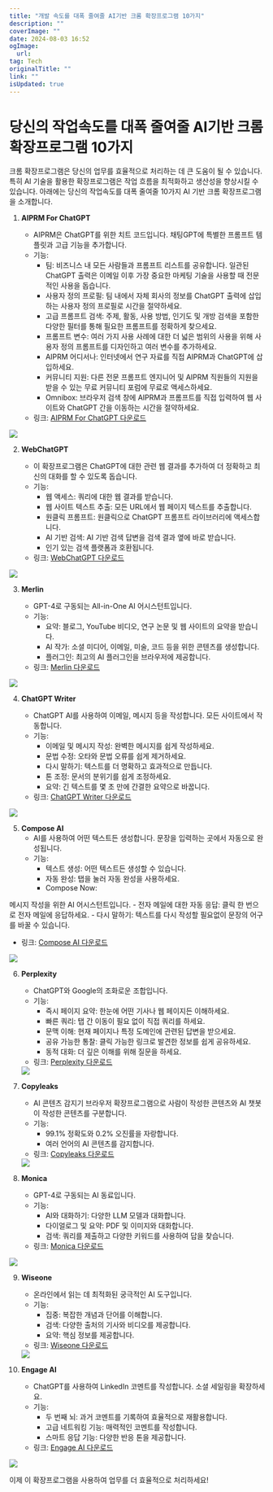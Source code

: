 ```yaml
---
title: "개발 속도를 대폭 줄여줄 AI기반 크롬 확장프로그램 10가지"
description: ""
coverImage: ""
date: 2024-08-03 16:52
ogImage: 
  url: 
tag: Tech
originalTitle: ""
link: ""
isUpdated: true
---
```






# 당신의 작업속도를 대폭 줄여줄 AI기반 크롬 확장프로그램 10가지

크롬 확장프로그램은 당신의 업무를 효율적으로 처리하는 데 큰 도움이 될 수 있습니다. 특히 AI 기술을 활용한 확장프로그램은 작업 흐름을 최적화하고 생산성을 향상시킬 수 있습니다. 아래에는 당신의 작업속도를 대폭 줄여줄 10가지 AI 기반 크롬 확장프로그램을 소개합니다.

<div class="content-ad"></div>

1. **AIPRM For ChatGPT**

   - AIPRM은 ChatGPT를 위한 치트 코드입니다. 채팅GPT에 특별한 프롬프트 템플릿과 고급 기능을 추가합니다.
   - 기능:
     - 팀: 비즈니스 내 모든 사람들과 프롬프트 리스트를 공유합니다. 일관된 ChatGPT 출력은 이메일 이후 가장 중요한 마케팅 기술을 사용할 때 전문적인 사용을 돕습니다.
     - 사용자 정의 프로필: 팀 내에서 자체 회사의 정보를 ChatGPT 출력에 삽입하는 사용자 정의 프로필로 시간을 절약하세요.
     - 고급 프롬프트 검색: 주제, 활동, 사용 방법, 인기도 및 개방 검색을 포함한 다양한 필터를 통해 필요한 프롬프트를 정확하게 찾으세요.
     - 프롬프트 변수: 여러 가지 사용 사례에 대한 더 넓은 범위의 사용을 위해 사용자 정의 프롬프트를 디자인하고 여러 변수를 추가하세요.
     - AIPRM 어디서나: 인터넷에서 연구 자료를 직접 AIPRM과 ChatGPT에 삽입하세요.
     - 커뮤니티 지원: 다른 전문 프롬프트 엔지니어 및 AIPRM 직원들의 지원을 받을 수 있는 무료 커뮤니티 포럼에 무료로 액세스하세요.
     - Omnibox: 브라우저 검색 창에 AIPRM과 프롬프트를 직접 입력하여 웹 사이트와 ChatGPT 간을 이동하는 시간을 절약하세요.
   - 링크: [AIPRM For ChatGPT 다운로드](https://chromewebstore.google.com/detail/aiprm-for-chatgpt/ojnbohmppadfgpejeebfnmnknjdlckgj)

<img src="./img/10-Best-AI-Powered-Chrome-Extensions-To-Save-You-Hours-Of-Manual-Work_0.png" />

2. **WebChatGPT**

   - 이 확장프로그램은 ChatGPT에 대한 관련 웹 결과를 추가하여 더 정확하고 최신의 대화를 할 수 있도록 돕습니다.
   - 기능:
     - 웹 액세스: 쿼리에 대한 웹 결과를 받습니다.
     - 웹 사이트 텍스트 추출: 모든 URL에서 웹 페이지 텍스트를 추출합니다.
     - 원클릭 프롬프트: 원클릭으로 ChatGPT 프롬프트 라이브러리에 액세스합니다.
     - AI 기반 검색: AI 기반 검색 답변을 검색 결과 옆에 바로 받습니다.
     - 인기 있는 검색 플랫폼과 호환됩니다.
   - 링크: [WebChatGPT 다운로드](https://chromewebstore.google.com/detail/webchatgpt-chatgpt-with-i/lpfemeioodjbpieminkklglpmhlngfcn)

<img src="./img/10-Best-AI-Powered-Chrome-Extensions-To-Save-You-Hours-Of-Manual-Work_1.png" />

<div class="content-ad"></div>

3. **Merlin**

   - GPT-4로 구동되는 All-in-One AI 어시스턴트입니다.
   - 기능:
     - 요약: 블로그, YouTube 비디오, 연구 논문 및 웹 사이트의 요약을 받습니다.
     - AI 작가: 소셜 미디어, 이메일, 미술, 코드 등을 위한 콘텐츠를 생성합니다.
     - 플러그인: 최고의 AI 플러그인을 브라우저에 제공합니다.
   - 링크: [Merlin 다운로드](https://chromewebstore.google.com/detail/merlin-1-click-access-to/camppjleccjaphfdbohjdohecfnoikec)

<img src="./img/10-Best-AI-Powered-Chrome-Extensions-To-Save-You-Hours-Of-Manual-Work_2.png" />

4. **ChatGPT Writer**

   - ChatGPT AI를 사용하여 이메일, 메시지 등을 작성합니다. 모든 사이트에서 작동합니다.
   - 기능:
     - 이메일 및 메시지 작성: 완벽한 메시지를 쉽게 작성하세요.
     - 문법 수정: 오타와 문법 오류를 쉽게 제거하세요.
     - 다시 말하기: 텍스트를 더 명확하고 효과적으로 만듭니다.
     - 톤 조정: 문서의 분위기를 쉽게 조정하세요.
     - 요약: 긴 텍스트를 몇 초 만에 간결한 요약으로 바꿉니다.
   - 링크: [ChatGPT Writer 다운로드](https://chromewebstore.google.com/detail/chatgpt-writer-write-mail/pdnenlnelpdomajfejgapbdpmjkfpjkp)

<img src="./img/10-Best-AI-Powered-Chrome-Extensions-To-Save-You-Hours-Of-Manual-Work_3.png" />

5. **Compose AI**
   - AI를 사용하여 어떤 텍스트든 생성합니다. 문장을 입력하는 곳에서 자동으로 완성됩니다.
   - 기능:
     - 텍스트 생성: 어떤 텍스트든 생성할 수 있습니다.
     - 자동 완성: 탭을 눌러 자동 완성을 사용하세요.
     - Compose Now:

<div class="content-ad"></div>

메시지 작성을 위한 AI 어시스턴트입니다. - 전자 메일에 대한 자동 응답: 클릭 한 번으로 전자 메일에 응답하세요. - 다시 말하기: 텍스트를 다시 작성할 필요없이 문장의 어구를 바꿀 수 있습니다.

- 링크: [Compose AI 다운로드](https://chromewebstore.google.com/detail/compose-ai-ai-powered-wri/ddlbpiadoechcolndfeaonajmngmhblj)

<img src="./img/10-Best-AI-Powered-Chrome-Extensions-To-Save-You-Hours-Of-Manual-Work_4.png" />

6. **Perplexity**

   - ChatGPT와 Google의 조화로운 조합입니다.
   - 기능:
     - 즉시 페이지 요약: 한눈에 어떤 기사나 웹 페이지든 이해하세요.
     - 빠른 쿼리: 탭 간 이동이 필요 없이 직접 쿼리를 하세요.
     - 문맥 이해: 현재 페이지나 특정 도메인에 관련된 답변을 받으세요.
     - 공유 가능한 통찰: 클릭 가능한 링크로 발견한 정보를 쉽게 공유하세요.
     - 동적 대화: 더 깊은 이해를 위해 질문을 하세요.
   - 링크: [Perplexity 다운로드](https://chromewebstore.google.com/detail/perplexity-ai-companion/hlgbcneanomplepojfcnclggenpcoldo)

    <img src="./img/10-Best-AI-Powered-Chrome-Extensions-To-Save-You-Hours-Of-Manual-Work_5.png" />

<div class="content-ad"></div>

7. **Copyleaks**

   - AI 콘텐츠 감지기 브라우저 확장프로그램으로 사람이 작성한 콘텐츠와 AI 챗봇이 작성한 콘텐츠를 구분합니다.
   - 기능:
     - 99.1% 정확도와 0.2% 오진률을 자랑합니다.
     - 여러 언어의 AI 콘텐츠를 감지합니다.
   - 링크: [Copyleaks 다운로드](https://chromewebstore.google.com/detail/ai-content-detector-copyl/gplcmncpklkdjiccbknjjkoidpgkcakd)

    <img src="./img/10-Best-AI-Powered-Chrome-Extensions-To-Save-You-Hours-Of-Manual-Work_6.png" />

8. **Monica**

   - GPT-4로 구동되는 AI 동료입니다.
   - 기능:
     - AI와 대화하기: 다양한 LLM 모델과 대화합니다.
     - 다이얼로그 및 요약: PDF 및 이미지와 대화합니다.
     - 검색: 쿼리를 제출하고 다양한 키워드를 사용하여 답을 찾습니다.
   - 링크: [Monica 다운로드](https://chromewebstore.google.com/detail/monica-your-ai-copilot-po/ofpnmcalabcbjgholdjcjblkibolbppb)

<img src="./img/10-Best-AI-Powered-Chrome-Extensions-To-Save-You-Hours-Of-Manual-Work_7.png" />

<div class="content-ad"></div>

9. **Wiseone**

   - 온라인에서 읽는 데 최적화된 궁극적인 AI 도구입니다.
   - 기능:
     - 집중: 복잡한 개념과 단어를 이해합니다.
     - 검색: 다양한 출처의 기사와 비디오를 제공합니다.
     - 요약: 핵심 정보를 제공합니다.
   - 링크: [Wiseone 다운로드](https://chromewebstore.google.com/detail/wiseone-your-ai-powered-r/paodpkkacimmkacaecjmhdncjgjepcai)

    <img src="./img/10-Best-AI-Powered-Chrome-Extensions-To-Save-You-Hours-Of-Manual-Work_8.png" />

10. **Engage AI**
    - ChatGPT를 사용하여 LinkedIn 코멘트를 작성합니다. 소셜 세일링을 확장하세요.
    - 기능:
      - 두 번째 뇌: 과거 코멘트를 기록하여 효율적으로 재활용합니다.
      - 고급 네트워킹 기능: 매력적인 코멘트를 작성합니다.
      - 스마트 응답 기능: 다양한 반응 톤을 제공합니다.
    - 링크: [Engage AI 다운로드](https://chromewebstore.google.com/detail/engage-ai-chatgpt-for-lin/nelhhkchoapcbpcgpmmiahfkcdhgecaf)

<img src="./img/10-Best-AI-Powered-Chrome-Extensions-To-Save-You-Hours-Of-Manual-Work_9.png" />

이제 이 확장프로그램을 사용하여 업무를 더 효율적으로 처리하세요!
